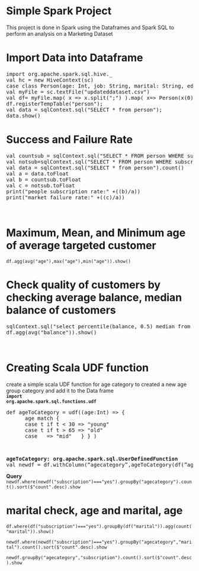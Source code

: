 # Simple Spark Project
This project is done in Spark using the Dataframes and Spark SQL to perform an analysis on a Marketing Dataset<br>
 # Import Data into Dataframe
 <pre>import org.apache.spark.sql.hive._
val hc = new HiveContext(sc)
case class Person(age: Int, job: String, marital: String, education: String, default: String, balance: Int, Housing:  String, loan: String, contact: String, day: Int, month: String, duration: Int, campaign: Int, pdays: Int, previous: Int, poutcome: String, subscription: String)
val myFile = sc.textFile("updateddataset.csv")
val df= myFile.map( x => x.split(";") ).map( x=> Person(x(0).trim.toInt,x(1),x(2),x(3),x(4),x(5).trim.toInt,x(6),x(7),x(8),x(9).trim.toInt,x(10),x(11).trim.toInt,x(12).trim.toInt,x(13).trim.toInt,x(14).trim.toInt,x(15),x(16))).toDF()
df.registerTempTable("person");
val data = sqlContext.sql("SELECT * from person");
data.show()</pre>

# Success and Failure Rate
<pre>val countsub = sqlContext.sql("SELECT * FROM person WHERE subscription='yes'").count()
val notsub=sqlContext.sql("SELECT * FROM person WHERE subscription='no'").count()
val data = sqlContext.sql("SELECT * from person").count()
val a = data.toFloat
val b = countsub.toFloat
val c = notsub.toFloat
print("people subscription rate:" +((b)/a))
print("market failure rate:" +((c)/a))</pre>
<br>

# Maximum, Mean, and Minimum age of average targeted customer
<code>df.agg(avg("age"),max("age"),min("age")).show()</code><br>

# Check quality of customers by checking average balance, median balance of customers
<pre>sqlContext.sql("select percentile(balance, 0.5) median from person").show()
df.agg(avg("balance")).show()</pre><br>

# Creating Scala UDF function
create a simple scala UDF function for age category to created a new age group category and add it to the Data frame<br>
<code><b>import org.apache.spark.sql.functions.udf</b></code><br>
<pre>def ageToCategory = udf((age:Int) => {
      age match {
      case t if t < 30 => "young"
      case t if t > 65 => "old"
      case _ => "mid"   } } )</pre><br>
      
<pre><b>ageToCategory: org.apache.spark.sql.UserDefinedFunction</b>
val newdf = df.withColumn(“agecategory”,ageToCategory(df(”age”)))</pre>
<b>Query</b><br>
<code>newdf.where(newdf("subscription")==="yes").groupBy("agecategory").count().sort($"count".desc).show</code><br>

# marital check, age and marital, age

<code>df.where(df("subscription")==="yes").groupBy(df("marital")).agg(count("marital")).show()</code><br>

<code>newdf.where(newdf("subscription")==="yes").groupBy("agecategory","marital").count().sort($"count".desc).show</code><br>

<code>newdf.groupBy("agecategory","subscription").count().sort($"count".desc).show</code><br>

      
  

